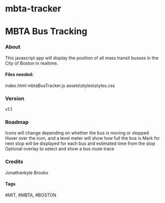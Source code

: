 # mbta-tracker

# MBTA Bus Tracking

### About
This javascript app will display the position of all mass transit busses in the City of Boston in realtime.

#### Files needed:
index.html
mbtaBusTracker.js
assets\styles\styles.css

### Version
v1.1

### Roadmap
Icons will change depending on whether the bus is moving or stopped
Hover over the icon, and a level meter will show how full the bus is
Mark for next stop will be displayed for each bus and estimated time from the stop
Optional overlay to select and show a bus route trace

### Credits

Jonathankyle Brooks

#### Tags
#MIT, #MBTA, #BOSTON